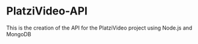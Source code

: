 # PlatziVideo-API
This is the creation of the API for the PlatziVideo project using Node.js and MongoDB
